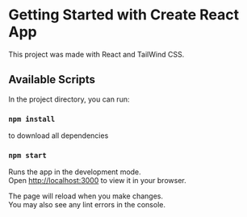 # Getting Started with Create React App

This project was made with React and TailWind CSS.

## Available Scripts

In the project directory, you can run:

### `npm install`

to download all dependencies

### `npm start`

Runs the app in the development mode.\
Open [http://localhost:3000](http://localhost:3000) to view it in your browser.

The page will reload when you make changes.\
You may also see any lint errors in the console.
